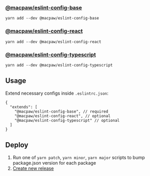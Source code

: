 ### [@macpaw/eslint-config-base](eslint-config-base/index.js)

`yarn add --dev @macpaw/eslint-config-base`

### [@macpaw/eslint-config-react](eslint-config-react/index.js)

`yarn add --dev @macpaw/eslint-config-react`

### [@macpaw/eslint-config-typescript](eslint-config-typescript/index.js)

`yarn add --dev @macpaw/eslint-config-typescript`

## Usage

Extend necessary configs inside `.eslintrc.json`:

```
{
  "extends": [
    "@macpaw/eslint-config-base", // required
    "@macpaw/eslint-config-react", // optional
    "@macpaw/eslint-config-typescript" // optional
  ]
}
```

## Deploy

1. Run one of `yarn patch`, `yarn minor`, `yarn major` scripts to bump package.json version for each package
2. [Create new release](https://github.com/MacPaw/eslint-config/releases/new)
